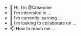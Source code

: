 - 👋 Hi, I’m @Crisepme
- 👀 I’m interested in ...
- 🌱 I’m currently learning ...
- 💞️ I’m looking to collaborate on ...
- 📫 How to reach me ...

<!---
Crisepme/Crisepme is a ✨ special ✨ repository because its `README.md` (this file) appears on your GitHub profile.
You can click the Preview link to take a look at your changes.
--->
